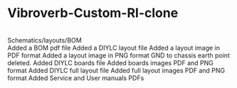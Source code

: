 # Vibroverb-Custom-RI-clone
<br>Schematics/layouts/BOM </br>
Added a BOM pdf file
Added a DIYLC layout file
Added a layout image in PDF format
Added a layout image in PNG format
GND to chassis earth point deleted. 
Added DIYLC boards file
Added boards images PDF and PNG format
Added DIYLC full layout file
Added full layout images PDF and PNG format
Added Service and User manuals PDFs
